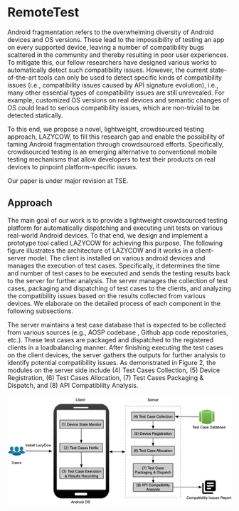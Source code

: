 # RemoteTest
Android fragmentation refers to the overwhelming diversity of Android devices and OS versions. These lead to the
impossibility of testing an app on every supported device, leaving a number of compatibility bugs scattered in the community and
thereby resulting in poor user experiences. To mitigate this, our fellow researchers have designed various works to automatically detect
such compatibility issues. However, the current state-of-the-art tools can only be used to detect specific kinds of compatibility issues
(i.e., compatibility issues caused by API signature evolution), i.e., many other essential types of compatibility issues are still unrevealed.
For example, customized OS versions on real devices and semantic changes of OS could lead to serious compatibility issues, which
are non-trivial to be detected statically.

To this end, we propose a novel, lightweight, crowdsourced testing approach, LAZYCOW, to fill
this research gap and enable the possibility of taming Android fragmentation through crowdsourced efforts. Specifically, crowdsourced
testing is an emerging alternative to conventional mobile testing mechanisms that allow developers to test their products on real
devices to pinpoint platform-specific issues.

Our paper is under major revision at TSE.

## Approach
The main goal of our work is to provide a lightweight
crowdsourced testing platform for automatically dispatching and executing unit tests on various real-world Android
devices. To that end, we design and implement a prototype
tool called LAZYCOW for achieving this purpose. The following figure
illustrates the architecture of LAZYCOW and it works in
a client-server model. The client is installed on various
android devices and manages the execution of test cases.
Specifically, it determines the time and number of test cases
to be executed and sends the testing results back to the
server for further analysis. The server manages the collection of test cases, packaging and dispatching of test cases
to the clients, and analyzing the compatibility issues based
on the results collected from various devices. We elaborate
on the detailed process of each component in the following
subsections.

The server maintains a test case database that is expected
to be collected from various sources (e.g., AOSP codebase , Github app code repositories, etc.). These test cases are
packaged and dispatched to the registered clients in a loadbalancing manner. After finishing executing the test cases
on the client devices, the server gathers the outputs for
further analysis to identify potential compatibility issues.
As demonstrated in Figure 2, the modules on the server
side include (4) Test Cases Collection, (5) Device Registration,
(6) Test Cases Allocation, (7) Test Cases Packaging & Dispatch,
and (8) API Compatibility Analysis.

![avatar](LazyCow.jpg)


